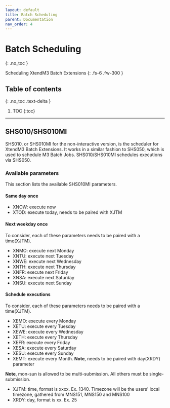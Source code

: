 ```yaml
---
layout: default
title: Batch Scheduling
parent: Documentation
nav_order: 4
---
```


# Batch Scheduling
{: .no_toc }

Scheduling XtendM3 Batch Extensions
{: .fs-6 .fw-300 }

## Table of contents
{: .no_toc .text-delta }

1. TOC
{:toc}

---

## SHS010/SHS010MI
SHS010, or SHS010MI for the non-interactive version, is the scheduler for XtendM3 Batch Extensions. It works in a similar fashion to SHS050, which is used to schedule M3 Batch Jobs. SHS010/SHS010MI schedules executions via SHS050.

### Available parameters
This section lists the available SHS010MI parameters. 

#### Same day once
* XNOW: execute now
* XTOD: execute today, needs to be paired with XJTM

#### Next weekday once
To consider, each of these parameters needs to be paired with a time(XJTM).
* XNMO: execute next Monday
* XNTU: execute next Tuesday
* XNWE: execute next Wednesday
* XNTH: execute next Thursday
* XNFR: execute next Friday
* XNSA: execute next Saturday
* XNSU: execute next Sunday

#### Schedule executions
To consider, each of these parameters needs to be paired with a time(XJTM).
* XEMO: execute every Monday
* XETU: execute every Tuesday
* XEWE: execute every Wednesday
* XETH: execute every Thursday
* XEFR: execute every Friday
* XESA: execute every Saturday
* XESU: execute every Sunday
* XEMT: execute every Month. <b>Note</b>, needs to be paired with day(XRDY) parameter

<b>Note</b>, mon-sun is allowed to be multi-submission. All others must be single-submission.

* XJTM: time, format is xxxx. Ex. 1340. Timezone will be the users' local timezone, gathered from MNS151, MNS150 and MNS100
* XRDY: day, format is xx. Ex. 25
